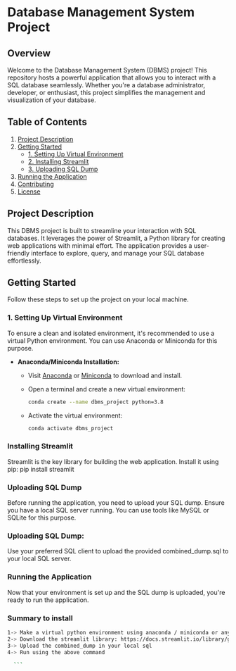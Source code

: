 # Database Management System Project

## Overview

Welcome to the Database Management System (DBMS) project! This repository hosts a powerful application that allows you to interact with a SQL database seamlessly. Whether you're a database administrator, developer, or enthusiast, this project simplifies the management and visualization of your database.

## Table of Contents

1. [Project Description](#project-description)
2. [Getting Started](#getting-started)
    - [1. Setting Up Virtual Environment](#1-setting-up-virtual-environment)
    - [2. Installing Streamlit](#2-installing-streamlit)
    - [3. Uploading SQL Dump](#3-uploading-sql-dump)
3. [Running the Application](#running-the-application)
4. [Contributing](#contributing)
5. [License](#license)

## Project Description

This DBMS project is built to streamline your interaction with SQL databases. It leverages the power of Streamlit, a Python library for creating web applications with minimal effort. The application provides a user-friendly interface to explore, query, and manage your SQL database effortlessly.

## Getting Started

Follow these steps to set up the project on your local machine.

### 1. Setting Up Virtual Environment

To ensure a clean and isolated environment, it's recommended to use a virtual Python environment. You can use Anaconda or Miniconda for this purpose.

- **Anaconda/Miniconda Installation:**
  - Visit [Anaconda](https://www.anaconda.com) or [Miniconda](https://docs.conda.io/en/latest/miniconda.html) to download and install.
  - Open a terminal and create a new virtual environment:

    ```bash
    conda create --name dbms_project python=3.8
    ```

  - Activate the virtual environment:

    ```bash
    conda activate dbms_project
    ```

### Installing Streamlit

Streamlit is the key library for building the web application. Install it using pip:
pip install streamlit
### Uploading SQL Dump
Before running the application, you need to upload your SQL dump. Ensure you have a local SQL server running. You can use tools like MySQL or SQLite for this purpose.
### Uploading SQL Dump:
Use your preferred SQL client to upload the provided combined_dump.sql to your local SQL server.
### Running the Application
Now that your environment is set up and the SQL dump is uploaded, you're ready to run the application.

### Summary to install 
  ```bash
1-> Make a virtual python environment using anaconda / miniconda or any other source: https://www.anaconda.com
2-> Download the streamlit library: https://docs.streamlit.io/library/get-started
3-> Upload the combined_dump in your local sql
4-> Run using the above command
    
    ```

